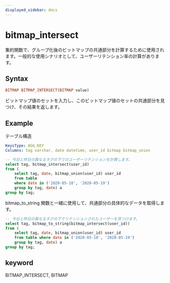 ```yaml
---
displayed_sidebar: docs
---
```


# bitmap_intersect

集約関数で、グループ化後のビットマップの共通部分を計算するために使用されます。一般的な使用シナリオとして、ユーザーリテンション率の計算があります。

## Syntax

```Haskell
BITMAP BITMAP_INTERSECT(BITMAP value)
```

ビットマップ値のセットを入力し、このビットマップ値のセットの共通部分を見つけ、その結果を返します。

## Example

テーブル構造

```yml
KeysType: AGG_KEY
Columns: tag varchar, date datetime, user_id bitmap bitmap_union
```

```SQL
-- 今日と昨日の異なるタグの下でのユーザーリテンションを計算します。
select tag, bitmap_intersect(user_id)
from (
    select tag, date, bitmap_union(user_id) user_id
    from table
    where date in ('2020-05-18', '2020-05-19')
    group by tag, date) a
group by tag;
```

bitmap_to_string 関数と一緒に使用して、共通部分の具体的なデータを取得します。

```SQL
-- 今日と昨日の異なるタグの下でリテンションされたユーザーを見つけます。
select tag, bitmap_to_string(bitmap_intersect(user_id))
from (
    select tag, date, bitmap_union(user_id) user_id
    from table where date in ('2020-05-18', '2020-05-19')
    group by tag, date) a
group by tag;
```

## keyword

BITMAP_INTERSECT, BITMAP